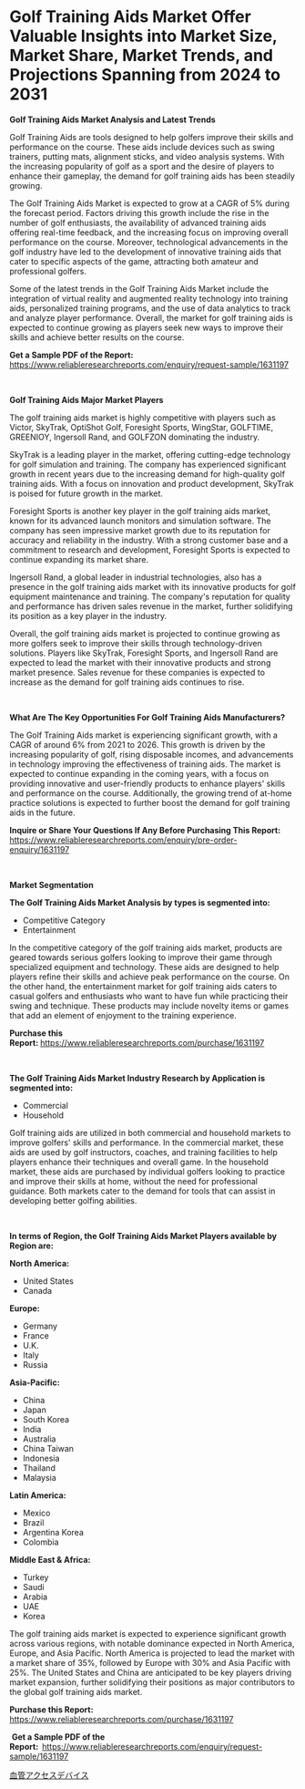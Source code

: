 <p><h1>Golf Training Aids Market Offer Valuable Insights into Market Size, Market Share, Market Trends, and Projections Spanning from 2024 to 2031</h1></p><p><strong>Golf Training Aids Market Analysis and Latest Trends</strong></p>
<p><p>Golf Training Aids are tools designed to help golfers improve their skills and performance on the course. These aids include devices such as swing trainers, putting mats, alignment sticks, and video analysis systems. With the increasing popularity of golf as a sport and the desire of players to enhance their gameplay, the demand for golf training aids has been steadily growing. </p><p>The Golf Training Aids Market is expected to grow at a CAGR of 5% during the forecast period. Factors driving this growth include the rise in the number of golf enthusiasts, the availability of advanced training aids offering real-time feedback, and the increasing focus on improving overall performance on the course. Moreover, technological advancements in the golf industry have led to the development of innovative training aids that cater to specific aspects of the game, attracting both amateur and professional golfers.</p><p>Some of the latest trends in the Golf Training Aids Market include the integration of virtual reality and augmented reality technology into training aids, personalized training programs, and the use of data analytics to track and analyze player performance. Overall, the market for golf training aids is expected to continue growing as players seek new ways to improve their skills and achieve better results on the course.</p></p>
<p><strong>Get a Sample PDF of the Report:&nbsp;</strong> <a href="https://www.reliableresearchreports.com/enquiry/request-sample/1631197">https://www.reliableresearchreports.com/enquiry/request-sample/1631197</a></p>
<p>&nbsp;</p>
<p><strong>Golf Training Aids Major Market Players</strong></p>
<p><p>The golf training aids market is highly competitive with players such as Victor, SkyTrak, OptiShot Golf, Foresight Sports, WingStar, GOLFTIME, GREENIOY, Ingersoll Rand, and GOLFZON dominating the industry. </p><p>SkyTrak is a leading player in the market, offering cutting-edge technology for golf simulation and training. The company has experienced significant growth in recent years due to the increasing demand for high-quality golf training aids. With a focus on innovation and product development, SkyTrak is poised for future growth in the market.</p><p>Foresight Sports is another key player in the golf training aids market, known for its advanced launch monitors and simulation software. The company has seen impressive market growth due to its reputation for accuracy and reliability in the industry. With a strong customer base and a commitment to research and development, Foresight Sports is expected to continue expanding its market share.</p><p>Ingersoll Rand, a global leader in industrial technologies, also has a presence in the golf training aids market with its innovative products for golf equipment maintenance and training. The company's reputation for quality and performance has driven sales revenue in the market, further solidifying its position as a key player in the industry.</p><p>Overall, the golf training aids market is projected to continue growing as more golfers seek to improve their skills through technology-driven solutions. Players like SkyTrak, Foresight Sports, and Ingersoll Rand are expected to lead the market with their innovative products and strong market presence. Sales revenue for these companies is expected to increase as the demand for golf training aids continues to rise.</p></p>
<p>&nbsp;</p>
<p><strong>What Are The Key Opportunities For Golf Training Aids Manufacturers?</strong></p>
<p><p>The Golf Training Aids market is experiencing significant growth, with a CAGR of around 6% from 2021 to 2026. This growth is driven by the increasing popularity of golf, rising disposable incomes, and advancements in technology improving the effectiveness of training aids. The market is expected to continue expanding in the coming years, with a focus on providing innovative and user-friendly products to enhance players' skills and performance on the course. Additionally, the growing trend of at-home practice solutions is expected to further boost the demand for golf training aids in the future.</p></p>
<p><strong>Inquire or Share Your Questions If Any Before Purchasing This Report:</strong> <a href="https://www.reliableresearchreports.com/enquiry/pre-order-enquiry/1631197">https://www.reliableresearchreports.com/enquiry/pre-order-enquiry/1631197</a></p>
<p>&nbsp;</p>
<p><strong>Market Segmentation</strong></p>
<p><strong>The Golf Training Aids Market Analysis by types is segmented into:</strong></p>
<p><ul><li>Competitive Category</li><li>Entertainment</li></ul></p>
<p><p>In the competitive category of the golf training aids market, products are geared towards serious golfers looking to improve their game through specialized equipment and technology. These aids are designed to help players refine their skills and achieve peak performance on the course. On the other hand, the entertainment market for golf training aids caters to casual golfers and enthusiasts who want to have fun while practicing their swing and technique. These products may include novelty items or games that add an element of enjoyment to the training experience.</p></p>
<p><strong>Purchase this Report:&nbsp;</strong><a href="https://www.reliableresearchreports.com/purchase/1631197">https://www.reliableresearchreports.com/purchase/1631197</a></p>
<p>&nbsp;</p>
<p><strong>The Golf Training Aids Market Industry Research by Application is segmented into:</strong></p>
<p><ul><li>Commercial</li><li>Household</li></ul></p>
<p><p>Golf training aids are utilized in both commercial and household markets to improve golfers' skills and performance. In the commercial market, these aids are used by golf instructors, coaches, and training facilities to help players enhance their techniques and overall game. In the household market, these aids are purchased by individual golfers looking to practice and improve their skills at home, without the need for professional guidance. Both markets cater to the demand for tools that can assist in developing better golfing abilities.</p></p>
<p>&nbsp;</p>
<p><strong>In terms of Region, the Golf Training Aids Market Players available by Region are:</strong></p>
<p>
    <p> <strong> North America: </strong>
        <ul>
            <li>United States</li>
            <li>Canada</li>
        </ul>
        </p> 
    <p> <strong> Europe: </strong>
        <ul>
            <li>Germany</li>
            <li>France</li>
            <li>U.K.</li>
            <li>Italy</li>
            <li>Russia</li>
        </ul>
        </p> 
    <p> <strong> Asia-Pacific: </strong>
        <ul>
            <li>China</li>
            <li>Japan</li>
            <li>South Korea</li>
            <li>India</li>
            <li>Australia</li>
            <li>China Taiwan</li>
            <li>Indonesia</li>
            <li>Thailand</li>
            <li>Malaysia</li>
        </ul>
        </p> 
    <p> <strong> Latin America: </strong>
        <ul>
            <li>Mexico</li>
            <li>Brazil</li>
            <li>Argentina Korea</li>
            <li>Colombia</li>
        </ul>
        </p> 
    <p> <strong> Middle East & Africa: </strong>
        <ul>
            <li>Turkey</li>
            <li>Saudi</li>
            <li>Arabia</li>
            <li>UAE</li>
            <li>Korea</li>
        </ul>
    </p>
    </p>
<p><p>The golf training aids market is expected to experience significant growth across various regions, with notable dominance expected in North America, Europe, and Asia Pacific. North America is projected to lead the market with a market share of 35%, followed by Europe with 30% and Asia Pacific with 25%. The United States and China are anticipated to be key players driving market expansion, further solidifying their positions as major contributors to the global golf training aids market.</p></p>
<p><strong>Purchase this Report: </strong><a href="https://www.reliableresearchreports.com/purchase/1631197">https://www.reliableresearchreports.com/purchase/1631197</a></p>
<p>&nbsp;<strong>Get a Sample PDF of the Report:&nbsp;&nbsp;</strong><a href="https://www.reliableresearchreports.com/enquiry/request-sample/1631197">https://www.reliableresearchreports.com/enquiry/request-sample/1631197</a></p>
<p><strong></strong></p>
<p><p><a href="https://github.com/mreklxf44233/Market-Research-Report-List-1/blob/main/94252395152.md">血管アクセスデバイス</a></p></p>